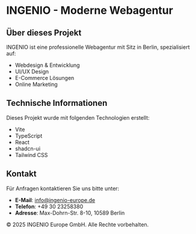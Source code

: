
# INGENIO - Moderne Webagentur

## Über dieses Projekt

INGENIO ist eine professionelle Webagentur mit Sitz in Berlin, spezialisiert auf:
- Webdesign & Entwicklung
- UI/UX Design
- E-Commerce Lösungen
- Online Marketing

## Technische Informationen

Dieses Projekt wurde mit folgenden Technologien erstellt:

- Vite
- TypeScript
- React
- shadcn-ui
- Tailwind CSS

## Kontakt

Für Anfragen kontaktieren Sie uns bitte unter:
- **E-Mail**: info@ingenio-europe.de
- **Telefon**: +49 30 23258380
- **Adresse**: Max-Dohrn-Str. 8-10, 10589 Berlin

© 2025 INGENIO Europe GmbH. Alle Rechte vorbehalten.
